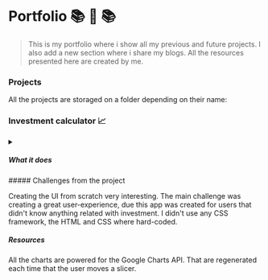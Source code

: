 # Portfolio  :books:  :open_file_folder: :books:

> This is my portfolio where i show all my previous and future projects. I also add a new section where i share my blogs. All the resources presented here are created by me. 

### Projects 

 All the projects are storaged on a folder depending on their name:

### Investment calculator :chart_with_upwards_trend:

<details><summary> <h5>What it does</h5> </summary>
<p>
 This is a front-end exmaple of my work, working with CSS, HTML and intermediate JavaScript. In this project you can explore fintech-apps for invest on mexico. The page also shows how much you networth it will be if you keep re-investing in order to create compound interest.
 </p>
</details>
##### Challenges from the project

 Creating the UI from scratch very interesting. The main challenge was creating a great user-experience, due this app was created for users that didn't know anything related with investment. I didn't use any CSS framework, the HTML and CSS where hard-coded.

##### Resources

 All the charts are powered for the Google Charts API. That are regenerated each time that the user moves a slicer. 

